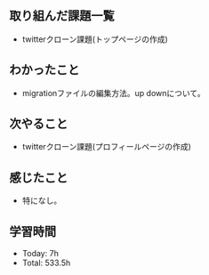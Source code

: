 ## 取り組んだ課題一覧
- twitterクローン課題(トップページの作成)
## わかったこと
- migrationファイルの編集方法。up downについて。
## 次やること
- twitterクローン課題(プロフィールページの作成)
## 感じたこと
- 特になし。
## 学習時間
- Today: 7h
- Total: 533.5h